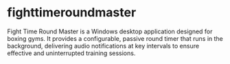# fighttimeroundmaster
Fight Time Round Master is a Windows desktop application designed for boxing gyms. It provides a configurable, passive round timer that runs in the background, delivering audio notifications at key intervals to ensure effective and uninterrupted training sessions.
